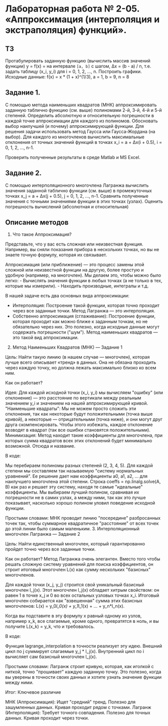 # Лабораторная работа № 2-05. «Аппроксимация (интерполяция и экстраполяция) функций».

## ТЗ

Протабулировать заданную функцию (вычислить массив значений функции) y = f(x) = на интервале `[a, b]` с шагом, Δx = (b - a) / n, т.е. задать таблицу (x_i, y_i) для i = 0, 1, 2, ..., n. Построить графики. Исходные данные: f(x) = x * (1 + x)^(1/3), a = 1, b = 9, n = 8

## Задание 1.

С помощью метода наименьших квадратов (МНК) аппроксимировать заданную таблично функцию (см. выше) полиномами 2-й, 3-й, 4-й и 5-й степеней. Определить абсолютную и относительную погрешности в каждой точке аппроксимации для каждого из полиномов. Обосновать выбор наилучшей (и почему) аппроксимирующей функции.
Для решения задачи использовать метод Гаусса или Гаусса-Жордана (на выбор). Для каждого из многочленов вычислить максимальные отклонения от точных значений функций в точках x_i = a + Δx(i + 0.5), i = 0, 1, 2, ..., n-1.

Проверить полученные результаты в среде Matlab и MS Excel.

## Задание 2.

С помощью интерполяционного многочлена Лагранжа вычислить значения заданной таблично функции (см. выше) в промежуточных точках x_j = a + Δx(j + 0.5), j = 0, 1, 2, ..., n-1. Сравнить полученные значения с точными значениями функции в этих точках (узлах). Оценить погрешность вычислений (абсолютная и относительная)

## Описание методов

1. Что такое Аппроксимация?

Представьте, что у вас есть сложная или неизвестная функция. Например, вы сняли показания прибора в нескольких точках, но вы не знаете точную формулу, которая их связывает.

Аппроксимация (или приближение) — это процесс замены этой сложной или неизвестной функции на другую, более простую и удобную (например, на многочлен). Мы делаем это, чтобы можно было легко:
    - Вычислять значения функции в любых точках (а не только в тех, которые мы измерили).
    - Находить производные, интегралы и т.д.

В нашей задаче есть два основных вида аппроксимации:

- Интерполяция: Построение такой функции, которая точно проходит через все заданные точки. Метод Лагранжа — это интерполяция.
- Собственно аппроксимация (сглаживание): Построение функции, которая проходит как можно ближе к заданным точкам, но не обязательно через них. Это полезно, когда исходные данные могут содержать погрешности ("шум"). Метод наименьших квадратов — это такой вид аппроксимации.

2. Метод Наименьших Квадратов (МНК) — Задание 1

Цель: Найти такую линию (в нашем случае — многочлен), которая лучше всего описывает «тренд» в данных. Она не обязана проходить через каждую точку, но должна лежать максимально близко ко всем ним.

Как он работает?

Идея: Для каждой исходной точки (x_i, y_i) мы вычисляем "ошибку" (или отклонение) — это расстояние по вертикали между реальным значением y_i и значением на нашей аппроксимирующей кривой.
"Наименьшие квадраты": Мы не можем просто сложить эти отклонения, так как некоторые будут положительными (точка выше кривой), а некоторые — отрицательными (точка ниже), и они могут друг друга скомпенсировать. Чтобы этого избежать, каждое отклонение возводят в квадрат (так все ошибки становятся положительными).
Минимизация: Метод находит такие коэффициенты для многочлена, при которых сумма квадратов всех этих отклонений будет минимально возможной. Отсюда и название.

В коде:

Мы перебираем полиномы разных степеней (2, 3, 4, 5).
Для каждой степени мы составляем так называемую "систему нормальных уравнений". Ее решение дает нам коэффициенты a0, a1, a2, ... для наилучшего многочлена этой степени.
Строка coeffs = np.linalg.solve(A, B) как раз и решает эту систему, находя те самые "идеальные" коэффициенты.
Мы выбираем лучший полином, сравнивая их погрешности не в самих узлах, а между ними, так как это лучше показывает, насколько хорошо полином уловил поведение исходной функции.

Простыми словами: МНК проводит линию "посередине" разбросанных точек так, чтобы суммарное квадратичное "расстояние" от всех точек до этой линии было самым маленьким.
3. Интерполяционный многочлен Лагранжа — Задание 2

Цель: Найти единственный многочлен, который гарантированно пройдет точно через все заданные точки.

Как он работает?
Метод Лагранжа очень элегантен. Вместо того чтобы решать сложную систему уравнений для поиска коэффициентов, он строит итоговый многочлен L(x) как сумму нескольких "базисных" многочленов.

Для каждой точки (x_j, y_j) строится свой уникальный базисный многочлен l_j(x).
Этот многочлен l_j(x) обладает хитрым свойством: он равен 1 в точке x_j и 0 во всех остальных узловых точках x_i.
Итоговый многочлен собирается как "взвешенная" сумма этих базисных многочленов: L(x) = y_0*l_0(x) + y_1*l_1(x) + ... + y_n*l_n(x).

Когда вы подставите в эту формулу x равный одному из узлов, например x_k, все слагаемые, кроме одного, превратятся в ноль, и вы получите L(x_k) = y_k, что и требовалось.

В коде:

Функция lagrange_interpolation в точности реализует эту идею.
Внешний цикл по j суммирует слагаемые y_j * l_j(x).
Внутренний цикл по i вычисляет сам базисный многочлен l_j(x).

Простыми словами: Лагранж строит кривую, которая, как иголкой с ниткой, точно "прошивает" каждую заданную точку. Это полезно, когда вы уверены в точности своих данных и хотите узнать значение функции между ними.

Итог: Ключевое различие

МНК (Аппроксимация): Ищет "средний" тренд. Полезно для зашумленных данных. Кривая проходит рядом с точками.
Лагранж (Интерполяция): Требует точного совпадения. Полезно для точных данных. Кривая проходит через точки.

